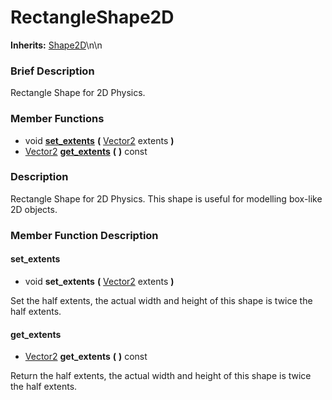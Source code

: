 #  RectangleShape2D  
**Inherits:** [Shape2D](class_shape2d)\\n\\n
###  Brief Description  
Rectangle Shape for 2D Physics.

###  Member Functions 
  * void  **[set_extents](#set_extents)**  **(** [Vector2](class_vector2) extents  **)**
  * [Vector2](class_vector2)  **[get_extents](#get_extents)**  **(** **)** const

###  Description  
Rectangle Shape for 2D Physics. This shape is useful for modelling box-like 2D objects.

###  Member Function Description  

#### <a name="set_extents">set_extents</a>
  * void  **set_extents**  **(** [Vector2](class_vector2) extents  **)**

Set the half extents, the actual width and height of this shape is twice the half extents.

#### <a name="get_extents">get_extents</a>
  * [Vector2](class_vector2)  **get_extents**  **(** **)** const

Return the half extents, the actual width and height of this shape is twice the half extents.
